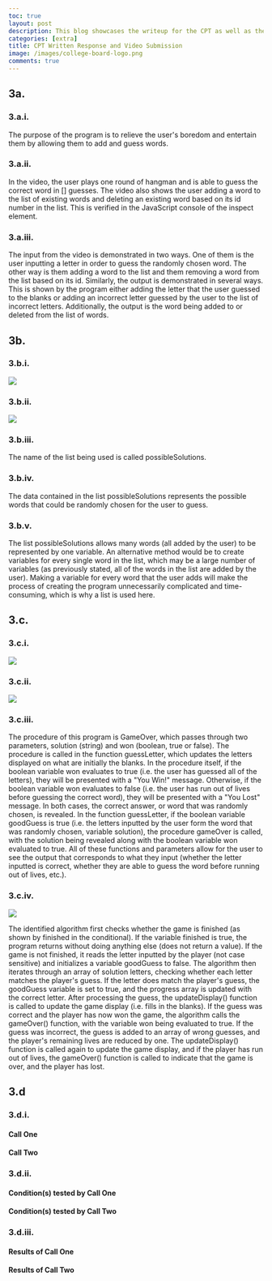 ```yaml
---
toc: true
layout: post
description: This blog showcases the writeup for the CPT as well as the video demonstrating the functionality of my project.
categories: [extra]
title: CPT Written Response and Video Submission
image: /images/college-board-logo.png
comments: true
--- 
```



## 3a.

### 3.a.i.
The purpose of the program is to relieve the user's boredom and entertain them by allowing them to add and guess words. 


### 3.a.ii.

In the video, the user plays one round of hangman and is able to guess the correct word in [] guesses. The video also shows the user adding a word to the list of existing words and deleting an existing word based on its id number in the list. This is verified in the JavaScript console of the inspect element. 


### 3.a.iii.

The input from the video is demonstrated in two ways. One of them is the user inputting a letter in order to guess the randomly chosen word. The other way is them adding a word to the list and them removing a word from the list based on its id. Similarly, the output is demonstrated in several ways. This is shown by the program either adding the letter that the user guessed to the blanks or adding an incorrect letter guessed by the user to the list of incorrect letters. Additionally, the output is the word being added to or deleted from the list of words. 

## 3b.


### 3.b.i.

![]({{site.baseurl}}/images/codeblock1.png)


### 3.b.ii.

![]({{site.baseurl}}/images/codeblock2.png)


### 3.b.iii.

The name of the list being used is called possibleSolutions.


### 3.b.iv.

The data contained in the list possibleSolutions represents the possible words that could be randomly chosen for the user to guess. 



### 3.b.v.

The list possibleSolutions allows many words (all added by the user) to be represented by one variable. An alternative method would be to create variables for every single word in the list, which may be a large number of variables (as previously stated, all of the words in the list are added by the user). Making a variable for every word that the user adds will make the process of creating the program unnecessarily complicated and time-consuming, which is why a list is used here. 

## 3.c.

### 3.c.i.

![]({{site.baseurl}}/images/procedure.png)


### 3.c.ii.

![]({{site.baseurl}}/images/procedurecalled.png)


### 3.c.iii.

The procedure of this program is GameOver, which passes through two parameters, solution (string) and won (boolean, true or false). The procedure is called in the function guessLetter, which updates the letters displayed on what are initially the blanks. In the procedure itself, if the boolean variable won evaluates to true (i.e. the user has guessed all of the letters), they will be presented with a "You Win!" message. Otherwise, if the boolean variable won evaluates to false (i.e. the user has run out of lives before guessing the correct word), they will be presented with a "You Lost" message. In both cases, the correct answer, or word that was randomly chosen, is revealed. In the function guessLetter, if the boolean variable goodGuess is true (i.e. the letters inputted by the user form the word that was randomly chosen, variable solution), the procedure gameOver is called, with the solution being revealed along with the boolean variable won evaluated to true. All of these functions and parameters allow for the user to see the output that corresponds to what they input (whether the letter inputted is correct, whether they are able to guess the word before running out of lives, etc.).

### 3.c.iv.

![]({{site.baseurl}}/images/algorithm.png)

The identified algorithm first checks whether the game is finished (as shown by finished in the conditional). If the variable finished is true, the program returns without doing anything else (does not return a value). If the game is not finished, it reads the letter inputted by the player (not case sensitive) and initializes a variable goodGuess to false. The algorithm then iterates through an array of solution letters, checking whether each letter matches the player's guess. If the letter does match the player's guess, the goodGuess variable is set to true, and the progress array is updated with the correct letter. After processing the guess, the updateDisplay() function is called to update the game display (i.e. fills in the blanks). If the guess was correct and the player has now won the game, the algorithm calls the gameOver() function, with the variable won being evaluated to true. If the guess was incorrect, the guess is added to an array of wrong guesses, and the player's remaining lives are reduced by one. The updateDisplay() function is called again to update the game display, and if the player has run out of lives, the gameOver() function is called to indicate that the game is over, and the player has lost. 


## 3.d

### 3.d.i.

#### Call One


#### Call Two



### 3.d.ii.

#### Condition(s) tested by Call One



#### Condition(s) tested by Call Two



### 3.d.iii.

#### Results of Call One


#### Results of Call Two

